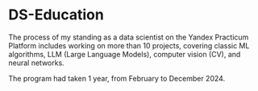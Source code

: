 # DS-Education
The process of my standing as a data scientist on the Yandex Practicum Platform includes working on more than 10 projects, covering classic ML algorithms, LLM (Large Language Models), computer vision (CV), and neural networks. 

The program had taken 1 year, from February to December 2024.
